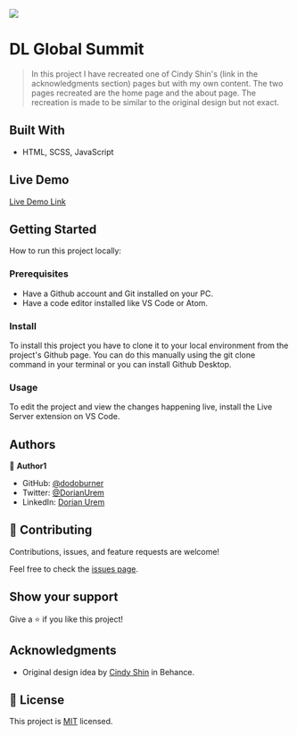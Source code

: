 ![](https://img.shields.io/badge/Microverse-blueviolet)

# DL Global Summit

> In this project I have recreated one of Cindy Shin's (link in the acknowledgments section) pages but with my own content. The two pages recreated are the home page and the about page. The recreation is made to be similar to the original design but not exact.


## Built With

- HTML, SCSS, JavaScript

## Live Demo 

[Live Demo Link](https://dodoburner.github.io/DL-Global-Summit/)

## Getting Started

How to run this project locally:

### Prerequisites
- Have a Github account and Git installed on your PC.
- Have a code editor installed like VS Code or Atom.

### Install
To install this project you have to clone it to your local environment from the project's Github page. You can do this manually using the git clone command in your terminal or you can install Github Desktop. 

### Usage
To edit the project and view the changes happening live, install the Live Server extension on VS Code.

## Authors

👤 **Author1**

- GitHub: [@dodoburner](https://github.com/dodoburner)
- Twitter: [@DorianUrem](https://twitter.com/DorianUrem)
- LinkedIn: [Dorian Urem](https://www.linkedin.com/in/dorian-urem-252baa237/)

## 🤝 Contributing

Contributions, issues, and feature requests are welcome!

Feel free to check the [issues page](../../issues/).

## Show your support

Give a ⭐️ if you like this project!

## Acknowledgments

- Original design idea by [Cindy Shin](https://www.behance.net/adagio07) in Behance.


## 📝 License

This project is [MIT](./MIT.md) licensed.
